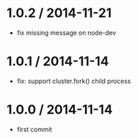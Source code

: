 
1.0.2 / 2014-11-21
==================

 * fix missing message on node-dev

1.0.1 / 2014-11-14
==================

 * fix: support cluster.fork() child process

1.0.0 / 2014-11-14
==================

 * first commit
